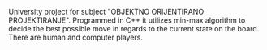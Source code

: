 University project for subject "OBJEKTNO ORIJENTIRANO PROJEKTIRANJE". Programmed in C++ it utilizes min-max algorithm to decide the best possible move in regards to
the current state on the board. There are human and computer players.

